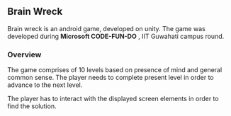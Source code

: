 ## Brain Wreck

Brain wreck is an android game, developed on unity. The game was developed during **Microsoft CODE-FUN-DO** , IIT Guwahati campus round.

### Overview

The game comprises of 10 levels based on presence of mind and general common sense. The player needs to complete present level in order to advance to the next level. 

The player has to interact with the displayed screen elements in order to find the solution.
